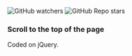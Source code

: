 ![GitHub watchers](https://img.shields.io/github/watchers/heartshapedbox/scroll-back-to-top?color=5955E8&logo=github)
![GitHub Repo stars](https://img.shields.io/github/stars/heartshapedbox/scroll-back-to-top?color=5955E8&logo=github)

### Scroll to the top of the page
Coded on jQuery.
